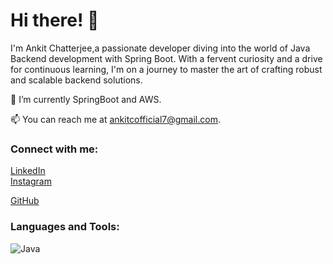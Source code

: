 # Hi there! 👋

I'm Ankit Chatterjee,a passionate developer diving into the world of Java Backend development with Spring Boot. With a fervent curiosity and a drive for continuous learning, I'm on a journey to master the art of crafting robust and scalable backend solutions.


🌱 I’m currently SpringBoot and AWS.

📫 You can reach me at [ankitcofficial7@gmail.com](mailto:ankitfootball7@gmail.com).

### Connect with me:

[LinkedIn](https://www.linkedin.com/in/ankit-chatterjee-2021/)  
[Instagram](https://www.instagram.com/sir_ankitchatterjee/)  

[GitHub](https://github.com/ankitchatterjeeofficial/)  

### Languages and Tools:


![Java]([https://img.shields.io/badge/-Java-007396?style=flat&logo=java](https://www.java.com/en/)https://www.java.com/en/)

